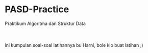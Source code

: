 # PASD-Practice
Praktikum Algoritma dan Struktur Data
<br>
<br>
<br>
<br>
<h7> ini kumpulan soal-soal latihannya bu Harni, bole klo buat latihan ;) </h7>
